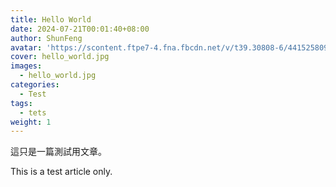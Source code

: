 ```yaml
---
title: Hello World
date: 2024-07-21T00:01:40+08:00
author: ShunFeng
avatar: 'https://scontent.ftpe7-4.fna.fbcdn.net/v/t39.30808-6/441525809_8319418528073153_6553555876227541548_n.jpg?_nc_cat=107&ccb=1-7&_nc_sid=6ee11a&_nc_ohc=q6XOROVMagkQ7kNvgHhf2lj&_nc_ht=scontent.ftpe7-4.fna&oh=00_AYCKcNEJUlopzwW8WQy_mPFXRQte1cf3Pua6zF3jZUE4Rw&oe=66AB14C2'
cover: hello_world.jpg
images:
  - hello_world.jpg
categories:
  - Test
tags:
  - tets
weight: 1
---
```


這只是一篇測試用文章。

<!--more-->

This is a test article only.

<!-- ## 捐赠方式（Ways to Give）

> 请附加一下信息或者留言，方便我可以[将捐助记录 📝 下来](#捐赠列表donation-list)，十分感谢。
>
> Please attach some information or leave a message so that I can [record the donation 📝](#捐赠列表donation-list), thank you very much.

### GitHub Sponsors

<iframe src="https://github.com/sponsors/g1eny0ung/button" title="Sponsor g1eny0ung" height="32" width="114" style="border: 0; border-radius: 6px;"></iframe>

### Patreon

[![Patreon](https://img.shields.io/badge/-Become%20a%20Patreon!-F1465A?style=for-the-badge&logo=patreon&logoColor=black)](https://patreon.com/join/g1eny0ung)

### WeChat

<img src="/me/sponsor-me.png" alt="微信赞赏码" width="50%" />

## 捐赠列表（Donation List）

- PayPal
  - 2020-06-13 Thanks to **Ishibashi Takeru** for donating +500.00 JPY
- WeChat
  - 2019-07-04 收到来自 **minah** 的 +10.00 CNY，十分感谢
  - 2019-07-04 收到来自 **假装在运动** 的 +1.00 CNY，十分感谢
  - 2019-12-06 收到来自 **易伟** 的 +50.00 CNY，十分感谢
  - 2020-04-22 收到来自 **海** 的 +6.00 CNY，十分感谢
  - 2020-07-10 收到来自 **孤独的笨蛋@** 的 +6.66 CNY，十分感谢
  - 2020-12-16 收到来自 **玲儿响叮当:wind_chime:** 的 +2.33 CNY，十分感谢
  - 2021-05-14 收到来自 **夜的第八章** 的 +16.88 CNY，十分感谢
  - 2021-06-23 收到来自 **末成未** 的 +20.00 CNY，十分感谢
  - 2022-05-04 收到匿名的 +20.00 CNY，十分感谢
  - 2022-06-25 收到匿名的 +10.00 CNY，十分感谢 -->

